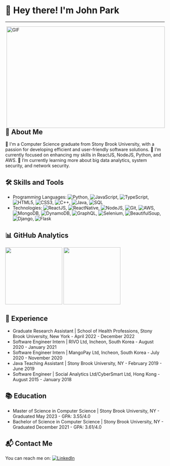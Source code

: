 # 👋 Hey there! I'm John Park

---

<img align="right" alt="GIF" src="YourGIFLink" width="500" height="320" />

## 📌 About Me

📍 I'm a Computer Science graduate from Stony Brook University, with a passion for developing efficient and user-friendly software solutions.
🔭 I’m currently focused on enhancing my skills in ReactJS, NodeJS, Python, and AWS.
🌱 I’m currently learning more about big data analytics, system security, and network security.

## 🛠️ Skills and Tools

* Programming Languages: ![Python](https://img.shields.io/badge/-Python-333333?style=flat&logo=python), ![JavaScript](https://img.shields.io/badge/-JavaScript-333333?style=flat&logo=javascript), ![TypeScript](https://img.shields.io/badge/-TypeScript-333333?style=flat&logo=typescript), ![HTML5](https://img.shields.io/badge/-HTML5-333333?style=flat&logo=HTML5), ![CSS3](https://img.shields.io/badge/-CSS3-333333?style=flat&logo=CSS3), ![C++](https://img.shields.io/badge/-C++-333333?style=flat&logo=cplusplus), ![Java](https://img.shields.io/badge/-Java-333333?style=flat&logo=java), ![SQL](https://img.shields.io/badge/-SQL-333333?style=flat&logo=sql)
* Technologies: ![ReactJS](https://img.shields.io/badge/-ReactJS-333333?style=flat&logo=react), ![ReactNative](https://img.shields.io/badge/-ReactNative-333333?style=flat&logo=react), ![NodeJS](https://img.shields.io/badge/-Node.js-333333?style=flat&logo=node.js), ![Git](https://img.shields.io/badge/-Git-333333?style=flat&logo=git), ![AWS](https://img.shields.io/badge/-AWS-333333?style=flat&logo=amazon), ![MongoDB](https://img.shields.io/badge/-MongoDB-333333?style=flat&logo=mongodb), ![DynamoDB](https://img.shields.io/badge/-DynamoDB-333333?style=flat&logo=amazon-dynamodb), ![GraphQL](https://img.shields.io/badge/-GraphQL-333333?style=flat&logo=graphql), ![Selenium](https://img.shields.io/badge/-Selenium-333333?style=flat&logo=selenium), ![BeautifulSoup](https://img.shields.io/badge/-BeautifulSoup-333333?style=flat), ![Django](https://img.shields.io/badge/-Django-333333?style=flat&logo=django), ![Flask](https://img.shields.io/badge/-Flask-333333?style=flat&logo=flask)

## 📊 GitHub Analytics

<img height="180em" src="https://github-readme-stats.vercel.app/api?username=johnpark12&show_icons=true&hide_border=true&&count_private=true&include_all_commits=true" />

<img height="180em" src="https://github-readme-stats.vercel.app/api/top-langs/?username=johnpark12&exclude_repo=KNN-Image-Classification&show_icons=true&hide_border=true&layout=compact&langs_count=8"/>

## 💼 Experience

* Graduate Research Assistant | School of Health Professions, Stony Brook University, New York - April 2022 - December 2022
* Software Engineer Intern | RIVO Ltd, Incheon, South Korea - August 2020 - January 2021
* Software Engineer Intern | MangoPay Ltd, Incheon, South Korea - July 2020 - November 2020
* Java Teaching Assistant | Stony Brook University, NY - February 2019 - June 2019
* Software Engineer | Social Analytics Ltd/CyberSmart Ltd, Hong Kong - August 2015 - January 2018

## 📚 Education

* Master of Science in Computer Science | Stony Brook University, NY - Graduated May 2023 - GPA: 3.55/4.0
* Bachelor of Science in Computer Science | Stony Brook University, NY - Graduated December 2021 - GPA: 3.61/4.0

## 📬 Contact Me

You can reach me on: [![LinkedIn][1.2]][1]

<!-- Icons -->
[1.2]: https://raw.githubusercontent.com/MartinHeinz/MartinHeinz/master/linkedin-3-16.png (LinkedIn icon without padding)

<!-- Links to your social media accounts -->
[1]: https://www.linkedin.com/in/johnpark21
